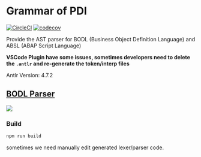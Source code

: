 # Grammar of PDI

[![CircleCI](https://circleci.com/gh/Soontao/grammar-pdi.svg?style=shield)](https://circleci.com/gh/Soontao/grammar-pdi)
[![codecov](https://codecov.io/gh/Soontao/grammar-pdi/branch/master/graph/badge.svg)](https://codecov.io/gh/Soontao/grammar-pdi)

Provide the AST parser for BODL (Business Object Definition Language) and ABSL (ABAP Script Language)

**VSCode Plugin have some issues, sometimes developers need to delete the `.antlr` and re-generate the token/interp files**

Antlr Version: 4.7.2

## [BODL Parser](./bodl)

![](https://res.cloudinary.com/digf90pwi/image/upload/v1571731756/2019-10-22_16-08-35_rsokqx.png)

### Build

```bash
npm run build
```

sometimes we need manually edit generated lexer/parser code.